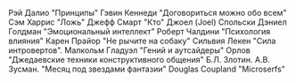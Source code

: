 Рэй Далио "Принципы"
Гэвин Кеннеди "Договориться можно обо всем"
Сэм Харрис "Ложь"
Джефф Смарт "Кто"
Джоел (Joel) Спольски
Дэниел Голдман "Эмоциональный интеллект"
Роберт Чалдини "Психология влияния"
Карен Прайор "Не рычите на собаку"
Сильвия Лекен "Сила интровертов".
Малкольм Гладуэл "Гений и аутсайдеры"
Орлов "Джедаевские техники конструктивного общения"
Б.Л. Злотин. А.В. Зусман. "Месяц под звездами фантазии"
Douglas Coupland "Microserfs"
